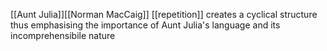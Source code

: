 [[Aunt Julia]][[Norman MacCaig]]
[[repetition]] creates a cyclical structure thus emphasising the importance of Aunt Julia's language and its incomprehensibile nature
